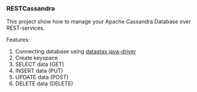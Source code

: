 ### RESTCassandra

This project show how to manage your Apache Cassandra Database over REST-services.  
    
Features:  
1. Connecting database using [datastax java-driver](https://github.com/datastax/java-driver)
1. Create keyspace
1. SELECT data (GET)
1. INSERT data (PUT)
1. UPDATE data (POST)
1. DELETE data (DELETE)

